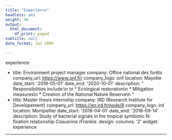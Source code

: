 ```yaml
---
title: "Experience"
headless: yes
weight: 40
output:
  html_document:
    df_print: paged
subtitle: null
date_format: Jan 2006

---
```

experience:
- title: Environment project manager
  company: Office national des forêts
  company_url: https://www.onf.fr/
  company_logo: onf
  location: Mayotte
  date_start: '2019-05-01'
  date_end: '2020-10-01'
  description: "  Responsibilities include:\n  \n  * Ecological restoration\n  * Mitigation
    measures\n  * Creation of the National Nature Reserve\n  "
- title: Master thesis internship
  company: IRD (Research Institute for Developement)
  company_url: https://en.ird.fr/node/8
  company_logo: ird
  location: Montpellier
  date_start: '2018-04-01'
  date_end: '2018-09-14'
  description: Study of bacterial signals in the tropical symbiotic N-fixation relationship
    *Casuarina* /*Frankia*.
design:
  columns: '2'
widget: experience
---
